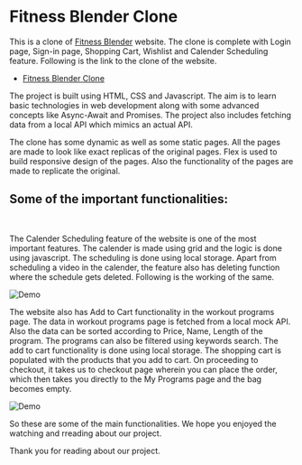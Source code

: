 # Fitness Blender Clone
This is a clone of <a href="https://www.fitnessblender.com/">Fitness Blender</a> website. The clone is complete with Login page, Sign-in page, Shopping Cart, Wishlist and Calender Scheduling feature. Following is the link to the clone of the website.
* <a href="https://fitness-blender.netlify.app/">Fitness Blender Clone</a>

The project is built using HTML, CSS and Javascript. The aim is to learn basic technologies in web development along with some advanced concepts like Async-Await and Promises. The project also includes fetching data from a local API which mimics an actual API. 

The clone has some dynamic as well as some static pages. All the pages are made to look like exact replicas of the original pages. Flex is used to build responsive design of the pages. Also the functionality of the pages are made to replicate the original.

## Some of the important functionalities:
<br>

The Calender Scheduling feature of the website is one of the most important features. The calender is made using grid and the logic is done using javascript. The scheduling is done using local storage. Apart from scheduling a video in the calender, the feature also has deleting function where the schedule gets deleted. Following is the working of the same.

![Demo](https://media.giphy.com/media/LbPp00wqEE78lohXM7/giphy.gif)

The website also has Add to Cart functionality in the workout programs page. The data in workout programs page is fetched from a local mock API. Also the data can be sorted according to Price, Name, Length of the program. The programs can also be filtered using keywords search. The add to cart functionality is done using local storage. The shopping cart is populated with the products that you add to cart. On proceeding to checkout, it takes us to checkout page wherein you can place the order, which then takes you directly to the My Programs page and the bag becomes empty.

![Demo](https://media.giphy.com/media/NZNKgSkqs23V8u5cWM/giphy.gif)

So these are some of the main functionalities. We hope you enjoyed the watching and rreading about our project.

Thank you for reading about our project.
